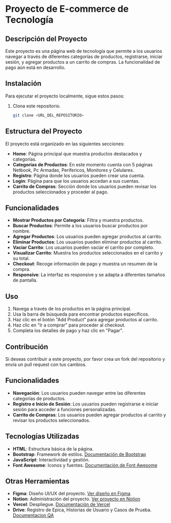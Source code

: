 #  Proyecto de E-commerce de Tecnología

## Descripción del Proyecto
Este proyecto es una página web de tecnología que permite a los usuarios navegar a través de diferentes categorías de productos, registrarse, iniciar sesión, y agregar productos a un carrito de compras. La funcionalidad de pago aún está en desarrollo.


## Instalación
Para ejecutar el proyecto localmente, sigue estos pasos:
1. Clona este repositorio.
   ```bash
   git clone <URL_DEL_REPOSITORIO>
   ```

## Estructura del Proyecto
El proyecto está organizado en las siguientes secciones:

- **Home**: Página principal que muestra productos destacados y categorías.
- **Categorías de Productos**: En este momento cuenta con 5 páginas Netbook, Pc Armadas, Perifericos, Monitores y Celulares.
- **Registro**: Página donde los usuarios pueden crear una cuenta.
- **Login**: Página para que los usuarios accedan a sus cuentas.
- **Carrito de Compras**: Sección donde los usuarios pueden revisar los productos seleccionados y proceder al pago.


## Funcionalidades

- **Mostrar Productos por Categoria**: Filtra y muestra productos.
- **Buscar Productos**: Permite a los usuarios buscar productos por nombre.
- **Agregar Productos**: Los usuarios pueden agregar productos al carrito.
- **Eliminar Productos**: Los usuarios pueden eliminar productos al carrito.
- **Vaciar Carrito**: Los usuarios pueden vaciar el carrito por completo.
- **Visualizar Carrito**: Muestra los productos seleccionados en el carrito y su total.
- **Checkout**: Recoge información de pago y muestra un resumen de la compra.
- **Responsive**: La interfaz es responsive y se adapta a diferentes tamaños de pantalla.



## Uso

1. Navega a través de los productos en la página principal.
2. Usa la barra de búsqueda para encontrar productos específicos.
3. Haz clic en el botón "Add Product" para agregar productos al carrito.
4. Haz clic en "Ir a comprar" para proceder al checkout.
5. Completa los detalles de pago y haz clic en "Pagar".

## Contribución

Si deseas contribuir a este proyecto, por favor crea un fork del repositorio y envía un pull request con tus cambios.



## Funcionalidades
- **Navegación**: Los usuarios pueden navegar entre las diferentes categorías de productos.
- **Registro e Inicio de Sesión**: Los usuarios pueden registrarse e iniciar sesión para acceder a funciones personalizadas.
- **Carrito de Compras**: Los usuarios pueden agregar productos al carrito y revisar los productos seleccionados.

## Tecnologías Utilizadas
- **HTML**: Estructura básica de la página.
- **Bootstrap**: Framework de estilos. [Documentación de Bootstrap](https://getbootstrap.com/docs/5.3/getting-started/introduction/)
- **JavaScript**: Interactividad y gestión.
- **Font Awesome**: Iconos y fuentes. [Documentación de Font Awesome](https://fontawesome.com/)

## Otras Herramientas
- **Figma**: Diseño UI/UX del proyecto. [Ver diseño en Figma](https://www.figma.com/design/Q8M0YmgWu4Jyv1SjNrEKjb/Untitled?node-id=0-1&t=PtSGC5jDJSdfvkEj-0)
- **Notion**: Administración del proyecto. [Ver proyecto en Notion](https://www.notion.so/Proyecto-CILSA-10650557828a80f3ab2ef4682662cda2)
- **Vercel**: Despliegue. [Documentación de Vercel](https://vercel.com/docs)
-  **Drive**: Registro de Epica, Historias de Usuario y Casos de Prueba. [Documentacion QA](https://docs.google.com/spreadsheets/d/1_PDrhl6WoNZKmb-U-FsrtrMOkRq5-v58/edit?usp=sharing&ouid=117237984882410915522&rtpof=true&sd=true)



